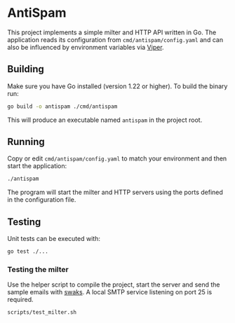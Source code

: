 # AntiSpam

This project implements a simple milter and HTTP API written in Go. The
application reads its configuration from `cmd/antispam/config.yaml` and
can also be influenced by environment variables via [Viper](https://github.com/spf13/viper).

## Building

Make sure you have Go installed (version 1.22 or higher). To build the
binary run:

```bash
go build -o antispam ./cmd/antispam
```

This will produce an executable named `antispam` in the project root.

## Running

Copy or edit `cmd/antispam/config.yaml` to match your environment and then
start the application:

```bash
./antispam
```

The program will start the milter and HTTP servers using the ports defined
in the configuration file.

## Testing

Unit tests can be executed with:

```bash
go test ./...
```


### Testing the milter

Use the helper script to compile the project, start the server and send the sample emails with [swaks](https://www.jetmore.org/john/code/swaks/). A local SMTP service listening on port 25 is required.

```bash
scripts/test_milter.sh
```

